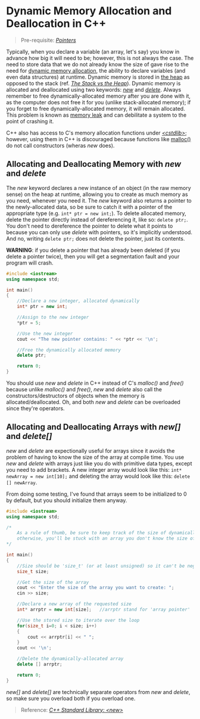 # Dynamic Memory Allocation and Deallocation in C++
> Pre-requisite: [_Pointers_](https://github.com/EthanC2/Notes-and-Writeups/blob/main/C%2B%2B/Data%20and%20Data%20Types/Pointers.md)

Typically, when you declare a variable (an array, let's say) you know in advance how big it will need to be; however, this is not always the case.
The need to store data that we do not already know the size of gave rise to the need for [dynamic memory allocation](https://www.tutorialspoint.com/cplusplus/cpp_dynamic_memory.htm), the ability to declare variables (and even data structures) at runtime. Dynamic memory is stored in
[the heap](https://www.dummies.com/programming/cpp/how-the-heap-works-in-c/) as opposed to the stack (ref. [_The Stack vs the Heap_](https://nickolasteixeira.medium.com/stack-vs-heap-whats-the-difference-and-why-should-i-care-5abc78da1a88)).
Dynamic memory is allocated and deallocated using two keywords: [_new_](https://www.youtube.com/watch?v=NUZdUSqsCs4) and [_delete_](https://www.journaldev.com/38336/delete-operator-in-c-plus-plus). Always remember to free dynamically-allocated memory after you are done with it, as the computer does not free it for you (unlike stack-allocated memory); if you forget to free dynamically-allocated memory, it will remain allocated. This problem is known as [memory leak](https://www.geeksforgeeks.org/what-is-memory-leak-how-can-we-avoid/) and can debilitate a system to the point of crashing it.

C++ also has access to C's memory allocation functions under [_\<cstdlib\>_](https://www.programiz.com/cpp-programming/library-function/cstdlib); however, using them in C++
is discouraged because functions like [malloc()](https://www.tutorialspoint.com/c_standard_library/c_function_malloc.htm) do not call constructors (wheras _new_ does).

## Allocating and Deallocating Memory with _new_ and _delete_
The _new_ keyword declares a new instance of an object (in the raw memory sense) on the heap at runtime, allowing you to create as much memory as you need,
whenever you need it. The _new_ keyword also returns a pointer to the newly-allocated data, so be sure to catch it with a pointer of the appropriate type
(e.g. `int* ptr = new int;`). To delete allocated memory, delete the pointer directly instead of dereferencing it, like so: `delete ptr;`. You don't 
need to dereference the pointer to delete what it points to because you can only use _delete_ with pointers, so it's implicitly understood. And no,
writing `delete ptr;` does not delete the pointer, just its contents.

**WARNING**: if you delete a pointer that has already been deleted (if you delete a pointer twice), then you will get a segmentation fault and your program will crash.
```C++
#include <iostream>
using namespace std;

int main()
{
    //Declare a new integer, allocated dynamically
    int* ptr = new int;

    //Assign to the new integer
    *ptr = 5;

    //Use the new integer
    cout << "The new pointer contains: " << *ptr << '\n';

    //Free the dynamically allocated memory
    delete ptr;

    return 0;
}
```

You should use _new_ and _delete_ in C++ instead of C's _malloc()_ and _free()_ because unlike _malloc()_ and _free()_, _new_ and _delete_
also call the constructors/destructors of objects when the memory is allocated/deallocated. Oh, and both _new_ and _delete_ can be overloaded
since they're operators.

## Allocating and Deallocating Arrays with _new[]_ and _delete[]_
_new_ and _delete_ are expectionally useful for arrays since it avoids the problem of having to know the size of the array at compile time.
You use _new_ and _delete_ with arrays just like you do with primitive data types, except you need to add brackets. A new integer array would
look like this: `int* newArray = new int[10];` and deleting the array would look like this: `delete [] newArray`.

From doing some testing, I've found that arrays seem to be initialized to 0 by default, but you should initialize them anyway.
```C++
#include <iostream>
using namespace std;

/*
    As a rule of thumb, be sure to keep track of the size of dynamically-allocated arrays;
    otherwise, you'll be stuck with an array you don't know the size of.
*/

int main()
{
    //Size should be 'size_t' (or at least unsigned) so it can't be negative
    size_t size;

    //Get the size of the array
    cout << "Enter the size of the array you want to create: ";
    cin >> size;

    //Declare a new array of the requested size
    int* arrptr = new int[size];   //arrptr stand for 'array pointer'

    //Use the stored size to iterate over the loop
    for(size_t i=0; i < size; i++)
    {
        cout << arrptr[i] << " ";
    }
    cout << '\n';

    //Delete the dynamically-allocated array
    delete [] arrptr;

    return 0;
}
```
_new[]_ and _delete[]_ are technically separate operators from _new_ and _delete_, so make sure you overload both if you overload one.
> Reference: [_C++ Standard Library: \<new\>_](https://www.cplusplus.com/reference/new/) 
